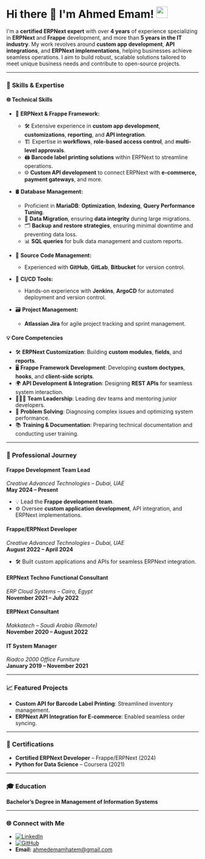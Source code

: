 # Hi there 👋 I'm **Ahmed Emam!** <img src="https://media.giphy.com/media/hvRJCLFzcasrR4ia7z/giphy.gif" width="30px">

I'm a **certified ERPNext expert** with over **4 years** of experience specializing in **ERPNext** and **Frappe** development, and more than **5 years in the IT industry**. My work revolves around **custom app development**, **API integrations**, and **ERPNext implementations**, helping businesses achieve seamless operations. I aim to build robust, scalable solutions tailored to meet unique business needs and contribute to open-source projects.

---

### 🚀 **Skills & Expertise**

#### 🌐 **Technical Skills**
- 🎯 **ERPNext & Frappe Framework:**
  - 🛠️ Extensive experience in **custom app development**, **customizations**, **reporting**, and **API integration**.
  - 🏗️ Expertise in **workflows**, **role-based access control**, and **multi-level approvals**.
  - 🖨️ **Barcode label printing solutions** within ERPNext to streamline operations.
  - 🌐 **Custom API development** to connect ERPNext with **e-commerce, payment gateways**, and more.
  
- 🛢️ **Database Management:**  
  - Proficient in **MariaDB**: **Optimization**, **Indexing**, **Query Performance Tuning**.
  - 🔄 **Data Migration**, ensuring **data integrity** during large migrations.
  - 🗂️ **Backup and restore strategies**, ensuring minimal downtime and preventing data loss.
  - 📊 **SQL queries** for bulk data management and custom reports.

- 💾 **Source Code Management:**  
  - Experienced with **GitHub**, **GitLab**, **Bitbucket** for version control.
  
- 🧰 **CI/CD Tools:**  
  - Hands-on experience with **Jenkins**, **ArgoCD** for automated deployment and version control.

- 🗃️ **Project Management:**  
  - **Atlassian Jira** for agile project tracking and sprint management.

#### 💡 **Core Competencies**
- 🛠️ **ERPNext Customization**: Building **custom modules**, **fields**, and **reports**.
- 🖥️ **Frappe Framework Development**: Developing **custom doctypes**, **hooks**, and **client-side scripts**.
- 🌍 **API Development & Integration**: Designing **REST APIs** for seamless system interaction.
- 🧑‍🤝‍🧑 **Team Leadership**: Leading dev teams and mentoring junior developers.
- 🚀 **Problem Solving**: Diagnosing complex issues and optimizing system performance.
- 📚 **Training & Documentation**: Preparing technical documentation and conducting user training.

---

### 💼 **Professional Journey**

#### **Frappe Development Team Lead**  
*Creative Advanced Technologies – Dubai, UAE*  
**May 2024 – Present**

- 💡 Lead the **Frappe development team**.
- ⚙️ Oversee **custom application development**, API integration, and ERPNext implementations.
  
#### **Frappe/ERPNext Developer**  
*Creative Advanced Technologies – Dubai, UAE*  
**August 2022 – April 2024**

- 🛠️ Built custom applications and APIs for seamless ERPNext integration.

#### **ERPNext Techno Functional Consultant**  
*ERP Cloud Systems – Cairo, Egypt*  
**November 2021 – July 2022**

#### **ERPNext Consultant**  
*Makkatech – Saudi Arabia (Remote)*  
**November 2020 – August 2022**

#### **IT System Manager**  
*Riadco 2000 Office Furniture*  
**January 2019 – November 2021**

---

### 📈 **Featured Projects**
- **Custom API for Barcode Label Printing**: Streamlined inventory management.
- **ERPNext API Integration for E-commerce**: Enabled seamless order syncing.

---

### 🏅 **Certifications**
- **Certified ERPNext Developer** – Frappe/ERPNext (2024)
- **Python for Data Science** – Coursera (2021)

---

### 🎓 **Education**
**Bachelor’s Degree in Management of Information Systems**

---

### 🌐 **Connect with Me**
- [![LinkedIn](https://img.shields.io/badge/LinkedIn-blue?style=flat&logo=linkedin)](https://www.linkedin.com/in/ahmed-emam-983606132)
- [![GitHub](https://img.shields.io/badge/GitHub-black?style=flat&logo=github)](https://github.com/ahmedemamhatem)
- **Email:** ahmedemamhatem@gmail.com
